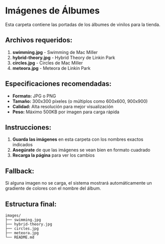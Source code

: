 # Imágenes de Álbumes

Esta carpeta contiene las portadas de los álbumes de vinilos para la tienda.

## Archivos requeridos:

1. **swimming.jpg** - Swimming de Mac Miller
2. **hybrid-theory.jpg** - Hybrid Theory de Linkin Park
3. **circles.jpg** - Circles de Mac Miller
4. **meteora.jpg** - Meteora de Linkin Park

## Especificaciones recomendadas:

- **Formato:** JPG o PNG
- **Tamaño:** 300x300 píxeles (o múltiplos como 600x600, 900x900)
- **Calidad:** Alta resolución para mejor visualización
- **Peso:** Máximo 500KB por imagen para carga rápida

## Instrucciones:

1. **Guarda las imágenes** en esta carpeta con los nombres exactos indicados
2. **Asegúrate** de que las imágenes se vean bien en formato cuadrado
3. **Recarga la página** para ver los cambios

## Fallback:

Si alguna imagen no se carga, el sistema mostrará automáticamente un gradiente de colores con el nombre del álbum.

## Estructura final:

```
images/
├── swimming.jpg
├── hybrid-theory.jpg
├── circles.jpg
├── meteora.jpg
└── README.md
```

